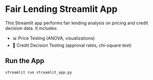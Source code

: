 # Fair Lending Streamlit App

This Streamlit app performs fair lending analysis on pricing and credit decision data. It includes:

- 📊 Price Testing (ANOVA, visualizations)
- 📝 Credit Decision Testing (approval rates, chi-square test)

## Run the App

```bash
streamlit run streamlit_app.py
